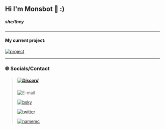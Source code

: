 
## Hi I'm Monsbot 👋 :)


##### **she/they**
---

#### My current project:</br>

[![project](https://img.shields.io/badge/TK-Vehicle--Logic-efaf0f?style=for-the-badge)](https://github.com/plunzish/TK-Vehicle-Logic)

---

### 🌐 Socials/Contact
>##### [![Discord](https://img.shields.io/badge/Discord-Monsbot-5865f2?style=for-the-badge&logo=Discord&logoColor=white)](https://discord.com)
>
> ![E-mail](https://img.shields.io/badge/Mail-Monsbot@protonmail.com-8a6eff?style=for-the-badge&logo=gmail&logoColor=white)
>
> [![bsky](https://img.shields.io/badge/bluesky-@freyya.bsky.social-1DA1F2?style=for-the-badge&logo=bsky&logoColor=white)](https://bsky.app/profile/freyya.bsky.social)
>
> [![twitter](https://img.shields.io/badge/twitter-Keimooa-1DA1F2?style=for-the-badge&logo=twitter&logoColor=white)](https://twitter.com/Keimooa)
>
> [![namemc](https://img.shields.io/badge/namemc-Monsbot-191919?style=for-the-badge&logo=namemc&logoColor=white)](https://namemc.com/profile/Monsbot.1)
